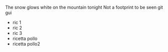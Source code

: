 The snow glows white on the mountain tonight
Not a footprint to be seen
git gui

* ric 1
* ric 2
* ric 3 
* ricetta pollo
* ricetta pollo2

